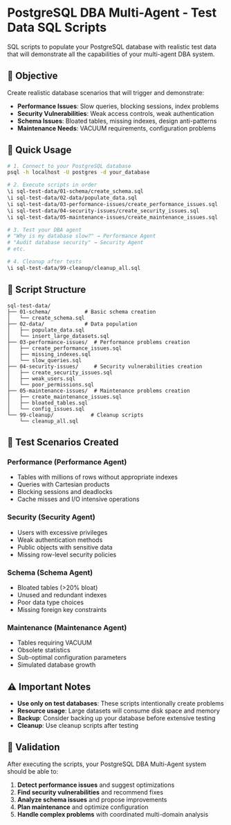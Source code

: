 # PostgreSQL DBA Multi-Agent - Test Data SQL Scripts

SQL scripts to populate your PostgreSQL database with realistic test data that will demonstrate all the capabilities of your multi-agent DBA system.

## 🎯 Objective

Create realistic database scenarios that will trigger and demonstrate:

- **Performance Issues**: Slow queries, blocking sessions, index problems
- **Security Vulnerabilities**: Weak access controls, weak authentication
- **Schema Issues**: Bloated tables, missing indexes, design anti-patterns
- **Maintenance Needs**: VACUUM requirements, configuration problems

## 🚀 Quick Usage

```bash
# 1. Connect to your PostgreSQL database
psql -h localhost -U postgres -d your_database

# 2. Execute scripts in order
\i sql-test-data/01-schema/create_schema.sql
\i sql-test-data/02-data/populate_data.sql
\i sql-test-data/03-performance-issues/create_performance_issues.sql
\i sql-test-data/04-security-issues/create_security_issues.sql
\i sql-test-data/05-maintenance-issues/create_maintenance_issues.sql

# 3. Test your DBA agent
# "Why is my database slow?" → Performance Agent
# "Audit database security" → Security Agent
# etc.

# 4. Cleanup after tests
\i sql-test-data/99-cleanup/cleanup_all.sql
```

## 📁 Script Structure

```
sql-test-data/
├── 01-schema/           # Basic schema creation
│   └── create_schema.sql
├── 02-data/             # Data population
│   ├── populate_data.sql
│   └── insert_large_datasets.sql
├── 03-performance-issues/  # Performance problems creation
│   ├── create_performance_issues.sql
│   ├── missing_indexes.sql
│   └── slow_queries.sql
├── 04-security-issues/     # Security vulnerabilities creation
│   ├── create_security_issues.sql
│   ├── weak_users.sql
│   └── poor_permissions.sql
├── 05-maintenance-issues/  # Maintenance problems creation
│   ├── create_maintenance_issues.sql
│   ├── bloated_tables.sql
│   └── config_issues.sql
└── 99-cleanup/            # Cleanup scripts
    └── cleanup_all.sql
```

## 🎲 Test Scenarios Created

### Performance (Performance Agent)
- Tables with millions of rows without appropriate indexes
- Queries with Cartesian products
- Blocking sessions and deadlocks
- Cache misses and I/O intensive operations

### Security (Security Agent)
- Users with excessive privileges
- Weak authentication methods
- Public objects with sensitive data
- Missing row-level security policies

### Schema (Schema Agent)
- Bloated tables (>20% bloat)
- Unused and redundant indexes
- Poor data type choices
- Missing foreign key constraints

### Maintenance (Maintenance Agent)
- Tables requiring VACUUM
- Obsolete statistics
- Sub-optimal configuration parameters
- Simulated database growth

## ⚠️ Important Notes

- **Use only on test databases**: These scripts intentionally create problems
- **Resource usage**: Large datasets will consume disk space and memory
- **Backup**: Consider backing up your database before extensive testing
- **Cleanup**: Use cleanup scripts after testing

## 🧪 Validation

After executing the scripts, your PostgreSQL DBA Multi-Agent system should be able to:

1. **Detect performance issues** and suggest optimizations
2. **Find security vulnerabilities** and recommend fixes
3. **Analyze schema issues** and propose improvements
4. **Plan maintenance** and optimize configuration
5. **Handle complex problems** with coordinated multi-domain analysis
